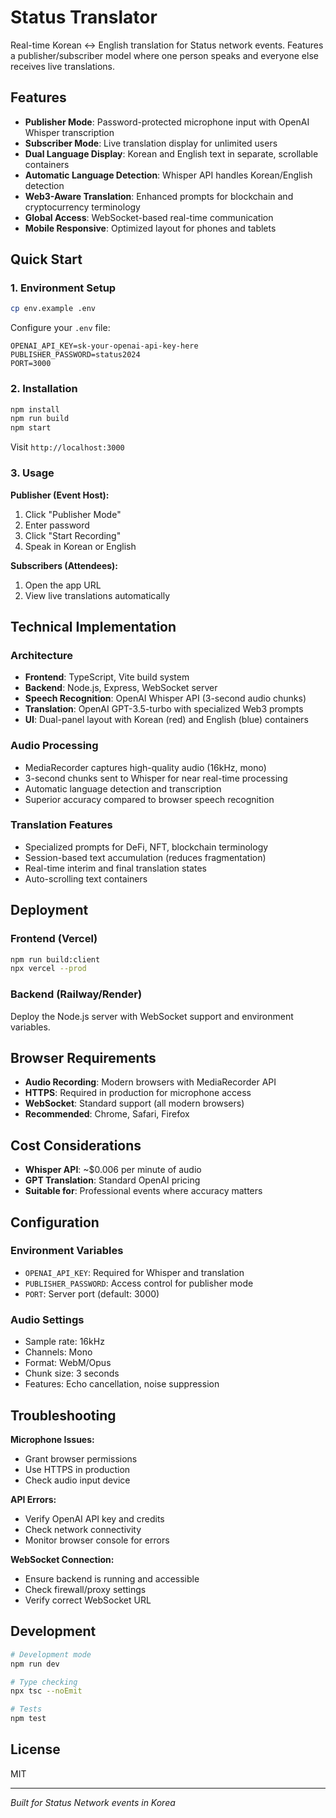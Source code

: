 # Status Translator

Real-time Korean ↔ English translation for Status network events. Features a publisher/subscriber model where one person speaks and everyone else receives live translations.

## Features

- **Publisher Mode**: Password-protected microphone input with OpenAI Whisper transcription
- **Subscriber Mode**: Live translation display for unlimited users  
- **Dual Language Display**: Korean and English text in separate, scrollable containers
- **Automatic Language Detection**: Whisper API handles Korean/English detection
- **Web3-Aware Translation**: Enhanced prompts for blockchain and cryptocurrency terminology
- **Global Access**: WebSocket-based real-time communication
- **Mobile Responsive**: Optimized layout for phones and tablets

## Quick Start

### 1. Environment Setup

```bash
cp env.example .env
```

Configure your `.env` file:
```
OPENAI_API_KEY=sk-your-openai-api-key-here
PUBLISHER_PASSWORD=status2024
PORT=3000
```

### 2. Installation

```bash
npm install
npm run build
npm start
```

Visit `http://localhost:3000`

### 3. Usage

**Publisher (Event Host):**
1. Click "Publisher Mode" 
2. Enter password
3. Click "Start Recording"
4. Speak in Korean or English

**Subscribers (Attendees):**
1. Open the app URL
2. View live translations automatically

## Technical Implementation

### Architecture
- **Frontend**: TypeScript, Vite build system
- **Backend**: Node.js, Express, WebSocket server
- **Speech Recognition**: OpenAI Whisper API (3-second audio chunks)
- **Translation**: OpenAI GPT-3.5-turbo with specialized Web3 prompts
- **UI**: Dual-panel layout with Korean (red) and English (blue) containers

### Audio Processing
- MediaRecorder captures high-quality audio (16kHz, mono)
- 3-second chunks sent to Whisper for near real-time processing
- Automatic language detection and transcription
- Superior accuracy compared to browser speech recognition

### Translation Features
- Specialized prompts for DeFi, NFT, blockchain terminology
- Session-based text accumulation (reduces fragmentation)
- Real-time interim and final translation states
- Auto-scrolling text containers

## Deployment

### Frontend (Vercel)
```bash
npm run build:client
npx vercel --prod
```

### Backend (Railway/Render)
Deploy the Node.js server with WebSocket support and environment variables.

## Browser Requirements

- **Audio Recording**: Modern browsers with MediaRecorder API
- **HTTPS**: Required in production for microphone access
- **WebSocket**: Standard support (all modern browsers)
- **Recommended**: Chrome, Safari, Firefox

## Cost Considerations

- **Whisper API**: ~$0.006 per minute of audio
- **GPT Translation**: Standard OpenAI pricing
- **Suitable for**: Professional events where accuracy matters

## Configuration

### Environment Variables
- `OPENAI_API_KEY`: Required for Whisper and translation
- `PUBLISHER_PASSWORD`: Access control for publisher mode
- `PORT`: Server port (default: 3000)

### Audio Settings
- Sample rate: 16kHz
- Channels: Mono
- Format: WebM/Opus
- Chunk size: 3 seconds
- Features: Echo cancellation, noise suppression

## Troubleshooting

**Microphone Issues:**
- Grant browser permissions
- Use HTTPS in production
- Check audio input device

**API Errors:**
- Verify OpenAI API key and credits
- Check network connectivity
- Monitor browser console for errors

**WebSocket Connection:**
- Ensure backend is running and accessible
- Check firewall/proxy settings
- Verify correct WebSocket URL

## Development

```bash
# Development mode
npm run dev

# Type checking
npx tsc --noEmit

# Tests
npm test
```

## License

MIT

---

*Built for Status Network events in Korea*